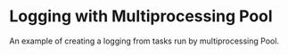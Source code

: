 # Logging with Multiprocessing Pool

An example of creating a logging from tasks run by multiprocessing Pool.